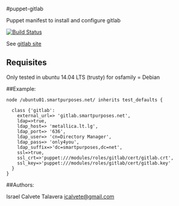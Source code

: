 #puppet-gitlab

Puppet manifest to install and configure gitlab

[![Build Status](https://secure.travis-ci.org/icalvete/gitlab.png)](http://travis-ci.org/icalvete/puppet-gitlab)

See [gitlab site](https://about.gitlab.com/)


## Requisites

Only tested in ubuntu 14.04 LTS (trusty) for osfamily = Debian

##Example:

```puppet
node /ubuntu01.smartpurposes.net/ inherits test_defaults {
  
  class {'gitlab':
    external_url=> 'gitlab.smartpurposes.net',
    ldap=>true,
    ldap_host=> 'metallica.lt.lg',
    ldap_port=> '636',
    ldap_user=> 'cn=Directory Manager',
    ldap_pass=> 'only4you',
    ldap_suffix=>'dc=smartpurposes,dc=net',
    ssl=>true,
    ssl_crt=>'puppet:///modules/roles/gitlab/cert/gitlab.crt',
    ssl_key=>'puppet:///modules/roles/gitlab/cert/gitlab.key'
  }
}

```

##Authors:

Israel Calvete Talavera <icalvete@gmail.com>
